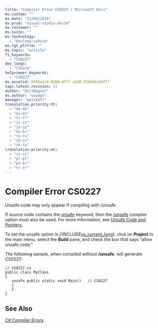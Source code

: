 ```yaml
---
title: "Compiler Error CS0227 | Microsoft Docs"
ms.custom: ""
ms.date: "11/04/2016"
ms.prod: "visual-studio-dev14"
ms.reviewer: ""
ms.suite: ""
ms.technology: 
  - "devlang-csharp"
ms.tgt_pltfrm: ""
ms.topic: "article"
f1_keywords: 
  - "CS0227"
dev_langs: 
  - "CSharp"
helpviewer_keywords: 
  - "CS0227"
ms.assetid: b595a1c9-8204-4ff7-a1d0-258b0b1d6ff7
caps.latest.revision: 11
author: "BillWagner"
ms.author: "wiwagn"
manager: "wpickett"
translation.priority.ht: 
  - "de-de"
  - "es-es"
  - "fr-fr"
  - "it-it"
  - "ja-jp"
  - "ko-kr"
  - "ru-ru"
  - "zh-cn"
  - "zh-tw"
translation.priority.mt: 
  - "cs-cz"
  - "pl-pl"
  - "pt-br"
  - "tr-tr"
---
```

# Compiler Error CS0227
Unsafe code may only appear if compiling with /unsafe  
  
 If source code contains the [unsafe](/dotnet/csharp/language-reference/keywords/unsafe) keyword, then the [/unsafe](/dotnet/csharp/language-reference/compiler-options/unsafe-compiler-option) compiler option must also be used. For more information, see [Unsafe Code and Pointers](/dotnet/csharp/programming-guide/unsafe-code-pointers/index).  
  
 To set the unsafe option in [!INCLUDE[vs_current_long](../misc/includes/vs_current_long_md.md)], click on **Project** in the main menu, select the **Build** pane, and check the box that says "allow unsafe code."  
  
 The following sample, when compiled without **/unsafe**, will generate CS0227:  
  
```  
// CS0227.cs  
public class MyClass  
{  
   unsafe public static void Main()   // CS0227  
   {  
   }  
}  
```  
  
## See Also  
 [C# Compiler Errors](/dotnet/csharp/language-reference/compiler-messages/index)